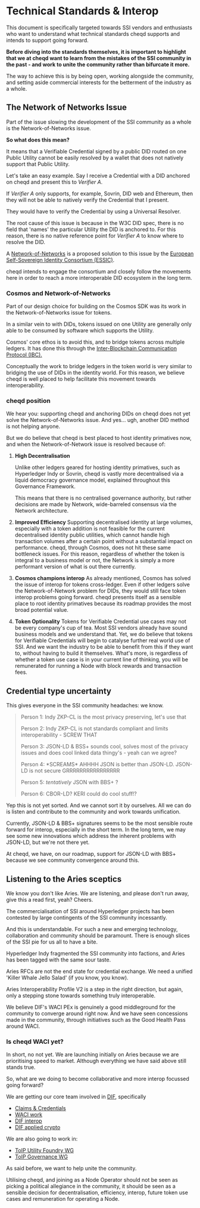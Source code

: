 # Technical Standards & Interop

This document is specifically targeted towards SSI vendors and enthusiasts who want to understand what technical standards cheqd supports and intends to support going forward. 

**Before diving into the standards themselves, it is important to highlight that we at cheqd want to learn from the mistakes of the SSI community in the past - and work to unite the community rather than bifurcate it more.** 

The way to achieve this is by being open, working alongside the community, and setting aside commercial interests for the betterment of the industry as a whole.  

## The Network of Networks Issue

Part of the issue slowing the development of the SSI community as a whole is the Network-of-Networks issue.

**So what does this mean?**

It means that a Verifiable Credential signed by a public DID routed on one Public Utility cannot be easily resolved by a wallet that does not natively support that Public Utility.

Let's take an easy example. Say I receive a Credential with a DID anchored on cheqd and present this to _Verifier A_.

If _Verifier A_ only supports, for example, Sovrin, DID web and Ethereum, then they will not be able to natively verify the Credential that I present. 

They would have to verify the Credential by using a Universal Resolver. 

The root cause of this issue is because in the W3C DID spec, there is no field that 'names' the particular Utility the DID is anchored to. For this reason, there is no native reference point for _Verifier A_ to know where to resolve the DID.

A [Network-of-Networks](https://networkofnetworks.net/wp-content/uploads/2021/05/EBSI_Network-of-Networks_esatus_Danube_Tech_TNO.pdf) is a proposed solution to this issue by the [European Self-Sovereign Identity Consortium \(ESSIC\)](https://networkofnetworks.net/wp-content/uploads/2021/05/EBSI_Network-of-Networks_esatus_Danube_Tech_TNO.pdf).

cheqd intends to engage the consortium and closely follow the movements here in order to reach a more interoperable DID ecosystem in the long term.

### Cosmos and Network-of-Networks

Part of our design choice for building on the Cosmos SDK was its work in the Network-of-Networks issue for tokens. 

In a similar vein to with DIDs, tokens issued on one Utility are generally only able to be consumed by software which supports the Utility. 

Cosmos' core ethos is to avoid this, and to bridge tokens across multiple ledgers. It has done this through the [Inter-Blockchain Communication Protocol \(IBC\). ](https://docs.cosmos.network/master/ibc/overview.html)

Conceptually the work to bridge ledgers in the token world is very similar to bridging the use of DIDs in the identity world. For this reason, we believe cheqd is well placed to help facilitate this movement towards interoperability. 

### cheqd position

We hear you: supporting cheqd and anchoring DIDs on cheqd does not yet solve the Network-of-Networks issue. And yes... ugh, another DID method is not helping anyone. 

But we do believe that cheqd is best placed to host identity primatives now, and when the Network-of-Network issue is resolved because of: 

1. **High Decentralisation**  
  
   Unlike other ledgers geared for hosting identity primatives, such as Hyperledger Indy or Sovrin, cheqd is vastly more decentralised via a liquid democracy governance model, explained throughout this Governance Framework.   


   This means that there is no centralised governance authority, but rather decisions are made by Network, wide-barreled consensus via the Network architecture.   

2. **Improved Efficiency**  Supporting decentralised identity at large volumes, especially with a token addition is not feasible for the current decentralised identity public utilities, which cannot handle high transaction volumes after a certain point without a substantial impact on performance.   cheqd, through Cosmos, does not hit these same bottleneck issues. For this reason, regardless of whether the token is integral to a business model or not, the Network is simply a more performant version of what is out there currently.  
3. **Cosmos champions interop**  As already mentioned, Cosmos has solved the issue of interop for tokens cross-ledger. Even if other ledgers solve the Network-of-Network problem for DIDs, they would still face token interop problems going forward.   cheqd presents itself as a sensible place to root identity primatives because its roadmap provides the most broad potential value.  
4. **Token Optionality**  Tokens for Verifiable Credential use cases may not be every company's cup of tea. Most SSI vendors already have sound business models and we understand that.   Yet, we do believe that tokens for Verifiable Credentials will begin to catalyse further real world use of SSI. And we want the industry to be able to benefit from this if they want to, without having to build it themselves.  What's more, is regardless of whether a token use case is in your current line of thinking, you will be remunerated for running a Node with block rewards and transaction fees. 

## Credential type uncertainty 

This gives everyone in the SSI community headaches: we know.

> Person 1: Indy ZKP-CL is the most privacy preserving, let's use that
>
> Person 2: Indy ZKP-CL is not standards compliant and limits interoperability - SCREW THAT
>
> Person 3: JSON-LD & BSS+ sounds cool, solves most of the privacy issues and does cool linked data thingy's - yeah can we agree?
>
> Person 4: \*SCREAMS\* AHHHH JSON is better than JSON-LD. JSON-LD is not secure GRRRRRRRRRRRRRRRR
>
> Person 5: _tentatively_ JSON with BBS+ ? 
>
> Person 6: CBOR-LD? KERI could do cool stuff!?

Yep this is not yet sorted. And we cannot sort it by ourselves. All we can do is listen and contribute to the community and work towards unification. 

Currently, JSON-LD & BBS+ signatures seems to be the most sensible route forward for interop, especially in the short term. In the long term, we may see some new innovations which address the inherent problems with JSON-LD, but we're not there yet.

At cheqd, we have, on our roadmap, support for JSON-LD with BBS+ because we see community convergence around this. 



## Listening to the Aries sceptics 

We know you don't like Aries. We are listening, and please don't run away, give this a read first, yeah? Cheers. 

The commercialisation of SSI around Hyperledger projects has been contested by large contingents of the SSI community incessantly. 

And this is understandable. For such a new and emerging technology, collaboration and community should be paramount. There is enough slices of the SSI pie for us all to have a bite. 

Hyperledger Indy fragmented the SSI community into factions, and Aries has been tagged with the same sour taste.

Aries RFCs are not the end state for credential exchange. We need a unified 'Killer Whale Jello Salad' \(if you know, you know\).

Aries Interoperability Profile V2 is a step in the right direction, but again, only a stepping stone towards something truly interoperable. 

We believe DIF's WACI PEx is genuinely a good middleground for the community to converge around right now. And we have seen concessions made in the community, through initiatives such as the Good Health Pass around WACI.

### Is cheqd WACI yet?

In short, no not yet. We are launching initially on Aries because we are prioritising speed to market. Although everything we have said above still stands true.

So, what are we doing to become collaborative and more interop focussed going forward?

We are getting our core team involved in [DIF](https://identity.foundation/), specifically

* [Claims & Credentials](https://identity.foundation/working-groups/claims-credentials.html)
* [WACI work](https://github.com/decentralized-identity/waci-presentation-exchange)
* [DIF interop](https://identity.foundation/interop/)
* [DIF applied crypto](https://identity.foundation/working-groups/crypto.html)

We are also going to work in:

* [ToIP Utility Foundry WG](https://wiki.trustoverip.org/display/HOME/Utility+Foundry+Working+Group)
* [ToIP Governance WG](https://wiki.trustoverip.org/display/HOME/Governance+Stack+Working+Group)

As said before, we want to help unite the community. 

Utilising cheqd, and joining as a Node Operator should not be seen as picking a political allegiance in the community, it should be seen as a sensible decision for decentralisation, efficiency, interop, future token use cases and remuneration for operating a Node. 



